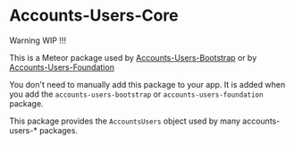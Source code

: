 Accounts-Users-Core
===================

Warning WIP !!!


This is a Meteor package used by
[Accounts-Users-Bootstrap](https://github.com/splendido/accounts-users-bootstrap) or by 
[Accounts-Users-Foundation](https://github.com/splendido/accounts-users-foundation)

You don't need to manually add this package to your app. It is added when you
add the `accounts-users-bootstrap` or `accounts-users-foundation` package.

This package provides the `AccountsUsers` object used by many
accounts-users-* packages.